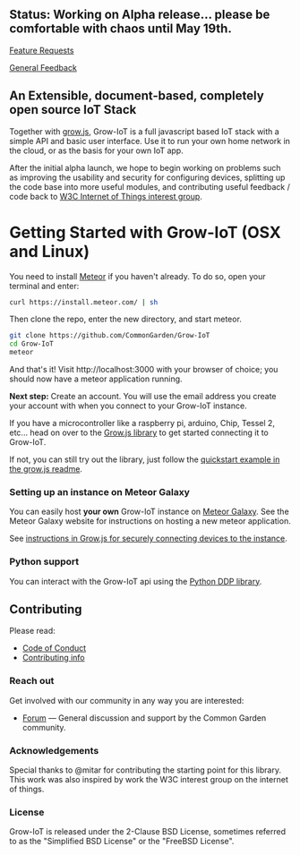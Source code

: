 ## Status: Working on Alpha release... please be comfortable with chaos until May 19th.

<!-- Should we just use gitter or IRC? -->
<!-- [![Slack Status](http://slack.commongarden.org/badge.svg)](http://slack.commongarden.org) -->

[Feature Requests](http://forum.commongarden.org/c/feature-requests)

[General Feedback](http://forum.commongarden.org/c/feedback)

## An Extensible, document-based, completely open source IoT Stack
Together with [grow.js](), Grow-IoT is a full javascript based IoT stack with a simple API and basic user interface. Use it to run your own home network in the cloud, or as the basis for your own IoT app.

After the initial alpha launch, we hope to begin working on problems such as improving the usability and security for configuring devices, splitting up the code base into more useful modules, and contributing useful feedback / code back to [W3C Internet of Things interest group]().

# Getting Started with Grow-IoT (OSX and Linux)

You need to install [Meteor](https://www.meteor.com/) if you haven't already. To do so, open your terminal and enter:
```bash
curl https://install.meteor.com/ | sh
```

Then clone the repo, enter the new directory, and start meteor.

```bash
git clone https://github.com/CommonGarden/Grow-IoT
cd Grow-IoT
meteor
```

And that's it! Visit http://localhost:3000 with your browser of choice; you should now have a meteor application running.

**Next step:** Create an account. You will use the email address you create your account with when you connect to your Grow-IoT instance.

If you have a microcontroller like a raspberry pi, arduino, Chip, Tessel 2, etc... head on over to the [Grow.js library](https://github.com/CommonGarden/grow.js) to get started connecting it to Grow-IoT.

If not, you can still try out the library, just follow the [quickstart example in the grow.js readme]().

### Setting up an instance on Meteor Galaxy

You can easily host **your own** Grow-IoT instance on [Meteor Galaxy](https://galaxy.meteor.com/). See the Meteor Galaxy website for instructions on hosting a new meteor application.

See [instructions in Grow.js for securely connecting devices to the instance]().

### Python support
You can interact with the Grow-IoT api using the [Python DDP library](https://github.com/hharnisc/python-ddp).

## Contributing

Please read:
* [Code of Conduct](https://github.com/CommonGarden/Organization/blob/master/code-of-conduct.md)
* [Contributing info](https://github.com/CommonGarden/Organization/blob/master/contributing.md)

### Reach out
Get involved with our community in any way you are interested:

<!-- * [Join us on Slack](http://slack.commongarden.org) — Collaboration and real time discussions. -->
* [Forum](http://forum.commongarden.org/) — General discussion and support by the Common Garden community.

### Acknowledgements
Special thanks to @mitar for contributing the starting point for this library. This work was also inspired by work the W3C interest group on the internet of things.

### License
Grow-IoT is released under the 2-Clause BSD License, sometimes referred to as the "Simplified BSD License" or the "FreeBSD License". 
